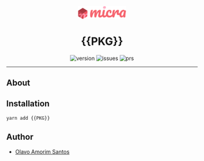 <div align="center">
  <img src=".config/assets/logo.png?raw=true" width="25%">
</div>

<h1 align="center">{{PKG}}</h1>

<p align="center">
  <img alt="version" src="https://img.shields.io/npm/v/{{PKG}}.svg">
  <img alt="issues" src="https://img.shields.io/github/issues/micrajs/{{NAME.LOWECASE}}.svg">
  <img alt="prs" src="https://img.shields.io/github/issues-pr/micrajs/{{NAME.LOWECASE}}.svg">
</p>

<hr />

## About

<!-- TODO -->

## Installation

```sh
yarn add {{PKG}}
```

## Author

- [Olavo Amorim Santos](https://github.com/olavoasantos)
